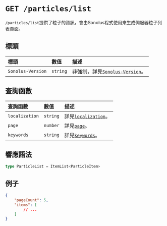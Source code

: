 # `GET /particles/list`

`/particles/list`提供了粒子的資訊，會由Sonolus程式使用來生成伺服器粒子列表頁面。

## 標頭

標頭 | 數值 | 描述
:-- | :-- | :--
`Sonolus-Version` | `string` | 非強制，詳見[`Sonolus-Version`](../headers/sonolus-version)。

## 查詢函數

查詢函數 | 數值 | 描述
:-- | :-- | :--
`localization` | `string` | 詳見[`localization`](../query-parameters/localization)。
`page` | `number` | 詳見[`page`](../query-parameters/page)。
`keywords` | `string` | 詳見[`keywords`](../query-parameters/keywords)。

## 響應語法

```ts
type ParticleList = ItemList<ParticleItem>
```

## 例子

```json
{
    "pageCount": 5,
    "items": [
        // ...
    ]
}
```
